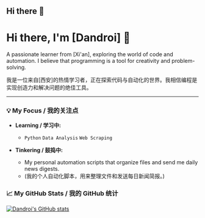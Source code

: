 ## Hi there 👋

<!--
**Dandroi/Dandroi** is a ✨ _special_ ✨ repository because its `README.md` (this file) appears on your GitHub profile.

Here are some ideas to get you started:

- 🔭 I’m currently working on ...
- 🌱 I’m currently learning ...
- 👯 I’m looking to collaborate on ...
- 🤔 I’m looking for help with ...
- 💬 Ask me about ...
- 📫 How to reach me: ...
- 😄 Pronouns: ...
- ⚡ Fun fact: ...
-->
# Hi there, I'm [Dandroi] 👋

A passionate learner from [Xi'an], exploring the world of code and automation. I believe that programming is a tool for creativity and problem-solving.

我是一位来自[西安]的热情学习者，正在探索代码与自动化的世界。我相信编程是实现创造力和解决问题的绝佳工具。

---

### 💡 My Focus / 我的关注点

- **Learning / 学习中:**
  - `Python` `Data Analysis` `Web Scraping`

- **Tinkering / 鼓捣中:**
  - My personal automation scripts that organize files and send me daily news digests.
  - (我的个人自动化脚本，用来整理文件和发送每日新闻简报。)

### 📈 My GitHub Stats / 我的 GitHub 统计

[![Dandroi's GitHub stats](https://github-readme-stats.vercel.app/api?username=Dandroi&show_icons=true&theme=radical)](https://github.com/anuraghazra/github-readme-stats)
